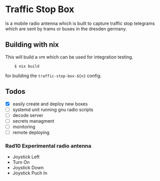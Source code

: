 # Traffic Stop Box

Is a mobile radio antenna which is built to capture traffic stop telegrams which are sent
by trams or buses in the dresden germany.


## Building with nix

This will build a vm which can be used for integration testing.

```
    $ nix build
```

for building the `traffic-stop-box-${n}` config.


## Todos

- [x] easily create and deploy new boxes
- [ ] systemd unit running gnu radio scripts
- [ ] decode server
- [ ] secrets managment
- [ ] monitoring
- [ ] remote deploying

### Rad10 Experimental radio antenna

- Joystick Left
- Turn On
- Joystick Down
- Joystick Puch In


